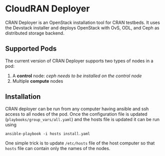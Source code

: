 # CloudRAN Deployer

CRAN Deployer is an OpenStack installation tool for CRAN testbeds. It uses the Devstack installer 
and deploys OpenStack with OvS, ODL, and Ceph as distributed storage backend.

## Supported Pods

The current version of CRAN Deployer supports two types of nodes in a pod:
1. A **control** node: *ceph needs to be installed on the control node*
2. Multiple **compute** nodes

## Installation

CRAN deployer can be run from any computer having ansible and ssh access to all nodes of the pod. 
Once the configuration file is updated (`playbooks/group_vars/all.yaml`) and the hosts file is updated
it can be run using

``` ansible-playbook -i hosts install.yaml ```

One simple trick is to update `/etc/hosts` file of the host computer so that `hosts` file can contain
only the names of the nodes.
